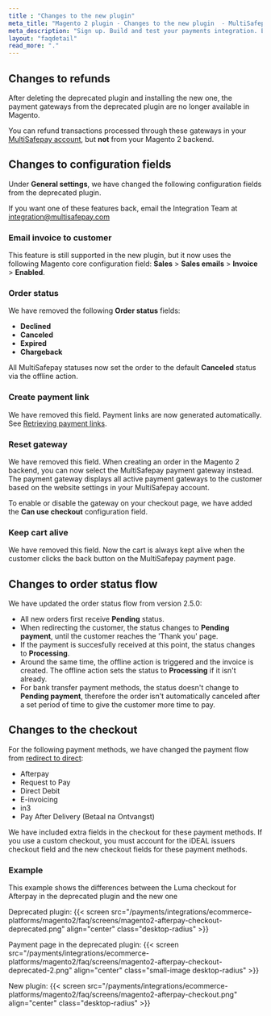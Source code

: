 ```yaml
---
title : "Changes to the new plugin"
meta_title: "Magento 2 plugin - Changes to the new plugin  - MultiSafepay Docs"
meta_description: "Sign up. Build and test your payments integration. Explore our products and services. Use our API Reference, SDKs, and wrappers. Get support."
layout: "faqdetail"
read_more: "."
---
```


## Changes to refunds
After deleting the deprecated plugin and installing the new one, the payment gateways from the deprecated plugin are no longer available in Magento.

You can refund transactions processed through these gateways in your [MultiSafepay account](https://merchant.multisafepay.com), but **not** from your Magento 2 backend.

## Changes to configuration fields
Under **General settings**, we have changed the following configuration fields from the deprecated plugin.

If you want one of these features back, email the Integration Team at <integration@multisafepay.com>

### Email invoice to customer
This feature is still supported in the new plugin, but it now uses the following Magento core configuration field: **Sales** > **Sales emails** > **Invoice** > **Enabled**.

### Order status

We have removed the following **Order status** fields:

- **Declined**
- **Canceled**
- **Expired** 
- **Chargeback**

All MultiSafepay statuses now set the order to the default **Canceled** status via the offline action.

### Create payment link
We have removed this field. Payment links are now generated automatically. See [Retrieving payment links](/payments/integrations/ecommerce-platforms/magento2/faq/retrieving-payment-links/).

### Reset gateway
We have removed this field. When creating an order in the Magento 2 backend, you can now select the MultiSafepay payment gateway instead. The payment gateway displays all active payment gateways to the customer based on the website settings in your MultiSafepay account. 

To enable or disable the gateway on your checkout page, we have added the **Can use checkout** configuration field.

### Keep cart alive
We have removed this field. Now the cart is always kept alive when the customer clicks the back button on the MultiSafepay payment page.

## Changes to order status flow
We have updated the order status flow from version 2.5.0:

- All new orders first receive **Pending** status.
- When redirecting the customer, the status changes to **Pending payment**, until the customer reaches the 'Thank you' page. 
- If the payment is succesfully received at this point, the status changes to **Processing**. 
- Around the same time, the offline action is triggered and the invoice is created. The offline action sets the status to **Processing** if it isn't already. 
- For bank transfer payment methods, the status doesn't change to **Pending payment**, therefore the order isn't automatically canceled after a set period of time to give the customer more time to pay.

## Changes to the checkout
For the following payment methods, we have changed the payment flow from [redirect to direct](/developer/api/difference-between-direct-and-redirect/):

- Afterpay
- Request to Pay
- Direct Debit
- E-invoicing
- in3 
- Pay After Delivery (Betaal na Ontvangst)

We have included extra fields in the checkout for these payment methods. If you use a custom checkout, you must account for the iDEAL issuers checkout field and the new checkout fields for these payment methods.

### Example 
This example shows the differences between the Luma checkout for Afterpay in the deprecated plugin and the new one

Deprecated plugin:
{{< screen src="/payments/integrations/ecommerce-platforms/magento2/faq/screens/magento2-afterpay-checkout-deprecated.png" align="center" class="desktop-radius" >}}

Payment page in the deprecated plugin:
{{< screen src="/payments/integrations/ecommerce-platforms/magento2/faq/screens/magento2-afterpay-checkout-deprecated-2.png" align="center" class="small-image desktop-radius" >}}

New plugin:
{{< screen src="/payments/integrations/ecommerce-platforms/magento2/faq/screens/magento2-afterpay-checkout.png" align="center" class="desktop-radius" >}}
